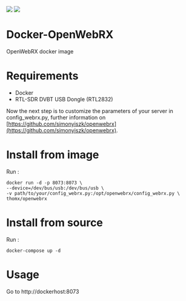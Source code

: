 ![](https://images.microbadger.com/badges/image/thomx/openwebrx.svg)
![](https://images.microbadger.com/badges/version/thomx/openwebrx.svg)

# Docker-OpenWebRX

OpenWebRX docker image

# Requirements
- Docker
- RTL-SDR DVBT USB Dongle (RTL2832)

Now the next step is to customize the parameters of your server in config_webrx.py, further information on [https://github.com/simonyiszk/openwebrx](https://github.com/simonyiszk/openwebrx).

# Install from image
Run : 
```
docker run -d -p 8073:8073 \
--device=/dev/bus/usb:/dev/bus/usb \
-v path/to/your/config_webrx.py:/opt/openwebrx/config_webrx.py \
thomx/openwebrx
```

# Install from source
Run : 
```
docker-compose up -d
```

# Usage
Go to http://dockerhost:8073
